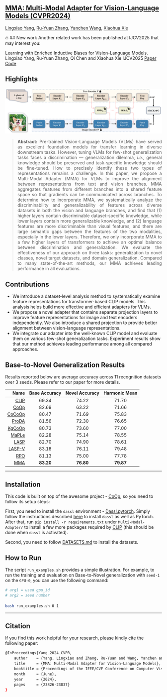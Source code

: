 ## [**MMA: Multi-Modal Adapter for Vision-Language Models (CVPR2024)**](https://openaccess.thecvf.com/content/CVPR2024/papers/Yang_MMA_Multi-Modal_Adapter_for_Vision-Language_Models_CVPR_2024_paper.pdf)<br>
[Lingxiao Yang](https://zjjconan.github.io/), [Ru-Yuan Zhang](https://ruyuanzhang.github.io/), [Yanchen Wang](https://ppwangyc.github.io/), [Xiaohua Xie](https://cse.sysu.edu.cn/content/2478)

🔥 ## New work 
Another related work has been published at IJCV2025 that may interest you:
> <p align="justify">
Learning with Enriched Inductive Biases for Vision-Language Models.
Lingxiao Yang, Ru-Yuan Zhang, Qi Chen and Xiaohua Xie
IJCV2025
[Paper](https://link.springer.com/article/10.1007/s11263-025-02354-1) [Code](https://github.com/ZjjConan/VLM-LwEIB)
</p>

## Highlights

![MMA](docs/MMA-framework.png)

> **<p align="justify"> Abstract:** Pre-trained Vision-Language Models (VLMs) have served as excellent foundation models for transfer learning in diverse downstream tasks. However, tuning VLMs for few-shot generalization tasks faces a discrimination — generalization dilemma, *i.e.*, general knowledge should be preserved and task-specific knowledge should be fine-tuned. How to precisely identify these two types of representations remains a challenge. In this paper, we propose a Multi-Modal Adapter (MMA) for VLMs to improve the alignment between representations from text and vision branches. MMA aggregates features from different branches into a shared feature space so that gradients can be communicated across branches. To determine how to incorporate MMA, we systematically analyze the discriminability and generalizability of features across diverse datasets in both the vision and language branches, and find that (1) higher layers contain discriminable dataset-specific knowledge, while lower layers contain more generalizable knowledge, and (2) language features are more discriminable than visual features, and there are large semantic gaps between the features of the two modalities, especially in the lower layers. Therefore, we only incorporate MMA to a few higher layers of transformers to achieve an optimal balance between discrimination and generalization. We evaluate the effectiveness of our approach on three tasks: generalization to novel classes, novel target datasets, and domain generalization. Compared to many state-of-the-art methods, our MMA achieves leading performance in all evaluations. </p>

## Contributions

- We introduce a dataset-level analysis method to systematically examine feature representations for transformer-based CLIP models. This analysis helps build more effective and efficient adapters for VLMs. 
- We propose a novel adapter that contains separate projection layers to improve feature representations for image and text encoders independently. We also introduce a shared projection to provide better alignment between
vision-language representations.
- We integrate our adapter into the well-known CLIP model and evaluate them on various few-shot generalization tasks. Experiment results show that our method achieves leading performance among all compared approaches.

## Base-to-Novel Generalization Results
Results reported below are average accuracy across 11 recognition datasets over 3 seeds. Please refer to our paper for more details.

| Name                                          |   Base Accuracy   |   Novel Accuracy  |   Harmonic Mean   |
| ---------------:                              | :---------------: | :---------------: | :---------------: |
| [CLIP](https://arxiv.org/abs/2103.00020)      |       69.34       |       74.22       |       71.70       |
| [CoOp](https://arxiv.org/abs/2109.01134)      |       82.69       |       63.22       |       71.66       |
| [CoCoOp](https://arxiv.org/abs/2203.05557)    |       80.47       |       71.69       |       75.83       |
| [ProDA](https://arxiv.org/pdf/2205.03340)     |       81.56       |       72.30       |       76.65       |
| [KgCoOp](https://arxiv.org/pdf/2303.13283)    |       80.73       |       73.60       |       77.00       |
| [MaPLe](https://arxiv.org/abs/2210.03117)     |       82.28       |       75.14       |       78.55       |
| [LASP](https://arxiv.org/pdf/2210.01115)      |       82.70       |       74.90       |       78.61       |
| [LASP-V](https://arxiv.org/pdf/2210.01115)    |       83.18       |       76.11       |       79.48       |
| [RPO](https://arxiv.org/pdf/2308.14960)       |       81.13       |       75.00       |       77.78       |
| [MMA](https://openaccess.thecvf.com/content/CVPR2024/papers/Yang_MMA_Multi-Modal_Adapter_for_Vision-Language_Models_CVPR_2024_paper.pdf)    | **83.20** | **76.80** | **79.87** |

------------------------------------------------------------

## Installation 
This code is built on top of the awesome project - [CoOp](https://github.com/KaiyangZhou/CoOp), so you need to follow its setup steps:

First, you need to install the `dassl` environment - [Dassl.pytorch](https://github.com/KaiyangZhou/Dassl.pytorch). Simply follow the instructions described [here](https://github.com/KaiyangZhou/Dassl.pytorch#installation) to install `dassl` as well as PyTorch. After that, run `pip install -r requirements.txt` under `Multi-Modal-Adapter/` to install a few more packages required by [CLIP](https://github.com/openai/CLIP) (this should be done when `dassl` is activated).

Second, you need to follow [DATASETS.md](docs/DATASETS.md) to install the datasets.


## How to Run

The script `run_examples.sh` provides a simple illustration. For example, to run the training and evaluation on Base-to-Novel generalization with `seed-1` on the `GPU-0`, you can use the following command:

```bash
# arg1 = used gpu_id
# arg2 = seed number

bash run_examples.sh 0 1
```

------------------------------------------------------------

## Citation
If you find this work helpful for your research, please kindly cite the following paper:

```bash
@InProceedings{Yang_2024_CVPR,
    author    = {Yang, Lingxiao and Zhang, Ru-Yuan and Wang, Yanchen and Xie, Xiaohua},
    title     = {MMA: Multi-Modal Adapter for Vision-Language Models},
    booktitle = {Proceedings of the IEEE/CVF Conference on Computer Vision and Pattern Recognition (CVPR)},
    month     = {June},
    year      = {2024},
    pages     = {23826-23837}
}
```
